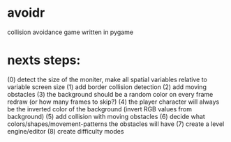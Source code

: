 avoidr
======

collision avoidance game written in pygame

# nexts steps:
(0) detect the size of the moniter, make all spatial variables relative to variable screen size
(1) add border collision detection
(2) add moving obstacles
(3) the background should be a random color on every frame redraw (or how many frames to skip?)
(4) the player character will always be the inverted color of the background (invert RGB values from background)
(5) add collision with moving obstacles
(6) decide what colors/shapes/movement-patterns the obstacles will have
(7) create a level engine/editor
(8) create difficulty modes
